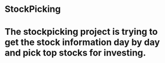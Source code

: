 # StockPicking
# The stockpicking project is trying to get the stock information day by day and pick top stocks for investing. 
